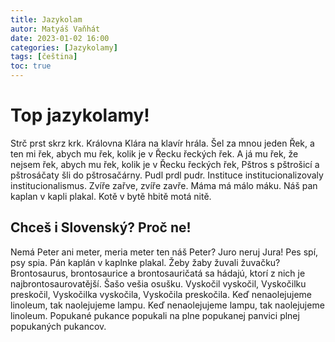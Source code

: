 ```yaml
---
title: Jazykolam
autor: Matyáš Vaňhát
date: 2023-01-02 16:00
categories: [Jazykolamy]
tags: [čeština]
toc: true
---
```

# Top jazykolamy!

Strč prst skrz krk.
Královna Klára na klavír hrála.
Šel za mnou jeden Řek, a ten mi řek, abych mu řek, kolik je v Řecku řeckých řek. A já mu řek, že nejsem řek, abych mu řek, kolik je v Řecku řeckých řek,
Pštros s pštrošicí a pštrosáčaty šli do pštrosačárny.
Pudl prdl pudr.
Instituce institucionalizovaly institucionalismus.
Zvíře zařve, zvíře zavře.
Máma má málo máku.
Náš pan kaplan v kapli plakal.
Kotě v bytě hbitě motá nitě.

## Chceš i Slovenský? Proč ne!
Nemá Peter ani meter, meria meter ten náš Peter?
Juro neruj Jura!
Pes spí, psy spia.
Pán kaplán v kaplnke plakal.
Žeby žaby žuvali žuvačku?
Brontosaurus, brontosaurice a brontosauričatá sa hádajú, ktorí z nich je najbrontosaurovatější.
Šašo vešia osušku.
Vyskočil vyskočil, Vyskočilku preskočil, Vyskočilka vyskočila, Vyskočila preskočila.
Keď nenaolejujeme linoleum, tak naolejujeme lampu. Keď nenaolejujeme lampu, tak naolejujeme linoleum.
Popukané pukance popukali na plne popukanej panvici plnej popukaných pukancov.